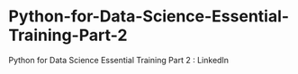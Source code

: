 # Python-for-Data-Science-Essential-Training-Part-2
Python for Data Science Essential Training Part 2 : LinkedIn 
